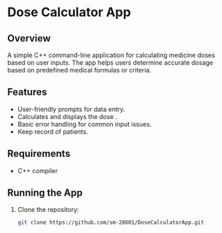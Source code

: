 # Dose Calculator App

## Overview
A simple C++ command-line application for calculating medicine doses based on user inputs. The app helps users determine accurate dosage based on predefined medical formulas or criteria.

## Features
- User-friendly prompts for data entry.
- Calculates and displays the dose .
- Basic error handling for common input issues.
- Keep record of patients.

## Requirements
- C++ compiler 

## Running the App
1. Clone the repository:
   ```bash
   git clone https://github.com/sm-28601/DoseCalculatorApp.git
